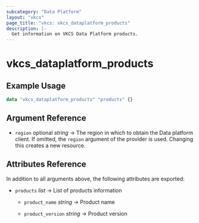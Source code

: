 ```yaml
---
subcategory: "Data Platform"
layout: "vkcs"
page_title: "vkcs: vkcs_dataplatform_products"
description: |-
  Get information on VKCS Data Platform products.
---
```


# vkcs_dataplatform_products



## Example Usage

```terraform
data "vkcs_dataplatform_products" "products" {}
```

## Argument Reference
- `region` optional *string* &rarr;  The region in which to obtain the Data platform client. If omitted, the `region` argument of the provider is used. Changing this creates a new resource.


## Attributes Reference
In addition to all arguments above, the following attributes are exported:
- `products`  *list* &rarr;  List of products information
    - `product_name` *string* &rarr;  Product name

    - `product_version` *string* &rarr;  Product version



